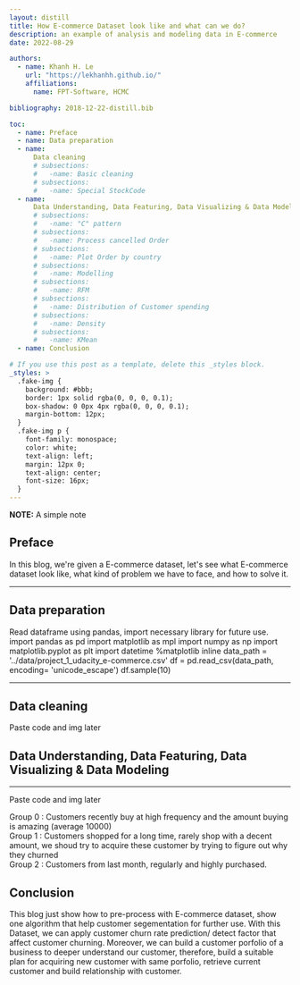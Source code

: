 ```yaml
---
layout: distill
title: How E-commerce Dataset look like and what can we do?
description: an example of analysis and modeling data in E-commerce
date: 2022-08-29

authors:
  - name: Khanh H. Le
    url: "https://lekhanhh.github.io/"
    affiliations:
      name: FPT-Software, HCMC

bibliography: 2018-12-22-distill.bib

toc:
  - name: Preface
  - name: Data preparation
  - name:
      Data cleaning
      # subsections:
      #   -name: Basic cleaning
      # subsections:
      #   -name: Special StockCode
  - name:
      Data Understanding, Data Featuring, Data Visualizing & Data Modeling
      # subsections:
      #   -name: "C" pattern
      # subsections:
      #   -name: Process cancelled Order
      # subsections:
      #   -name: Plot Order by country
      # subsections:
      #   -name: Modelling
      # subsections:
      #   -name: RFM
      # subsections:
      #   -name: Distribution of Customer spending
      # subsections:
      #   -name: Density
      # subsections:
      #   -name: KMean
  - name: Conclusion

# If you use this post as a template, delete this _styles block.
_styles: >
  .fake-img {
    background: #bbb;
    border: 1px solid rgba(0, 0, 0, 0.1);
    box-shadow: 0 0px 4px rgba(0, 0, 0, 0.1);
    margin-bottom: 12px;
  }
  .fake-img p {
    font-family: monospace;
    color: white;
    text-align: left;
    margin: 12px 0;
    text-align: center;
    font-size: 16px;
  }
---
```


**NOTE:**
A simple note

## Preface

In this blog, we're given a E-commerce dataset, let's see what E-commerce dataset look like, what kind of problem we have to face, and how to solve it.

---

## Data preparation

Read dataframe using pandas, import necessary library for future use.
<d-code block language="python">
import pandas as pd
import matplotlib as mpl
import numpy as np
import matplotlib.pyplot as plt
import datetime
%matplotlib inline
data_path = '../data/project_1_udacity_e-commerce.csv'
df = pd.read_csv(data_path, encoding= 'unicode_escape')
df.sample(10)
</d-code>

---

## Data cleaning

Paste code and img later

## Data Understanding, Data Featuring, Data Visualizing & Data Modeling

---

Paste code and img later

Group 0 : Customers recently buy at high frequency and the amount buying is amazing (average 10000) <br>
Group 1 : Customers shopped for a long time, rarely shop with a decent amount, we shoud try to acquire these customer by trying to figure out why they churned <br>
Group 2 : Customers from last month, regularly and highly purchased. <br>

## Conclusion

This blog just show how to pre-process with E-commerce dataset, show one algorithm that help customer segementation for further use.
With this Dataset, we can apply customer churn rate prediction/ detect factor that affect customer churning.
Moreover, we can build a customer porfolio of a business to deeper understand our customer, therefore, build a suitable plan for acquiring new customer with same porfolio, retrieve current customer and build relationship with customer.

